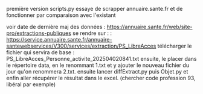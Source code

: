première version scripts.py essaye de scrapper annuaire.sante.fr et de fonctionner par comparaison avec l'existant

 voir date de dernière maj des données : https://annuaire.sante.fr/web/site-pro/extractions-publiques
se rendre sur : : https://service.annuaire.sante.fr/annuaire-santewebservices/V300/services/extraction/PS_LibreAcces
télécharger le fichier qui servira de base : PS_LibreAcces_Personne_activite_202504020841.txt 
ensuite, le placer dans le répertoire data, en le renommant 1.txt et y ajouter le nouveau fichier du jour qu'on renommera 2.txt. 
ensuite lancer diffExtract.py puis Objet.py et enfin aller récupérer le résultat dans le excel. (chercher code profession 93, libéral par exemple)
